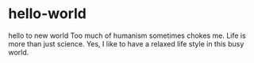 # hello-world
hello to new world
Too much of humanism sometimes chokes me. Life is more than just science. Yes, I like to have a relaxed life style in this busy world.
